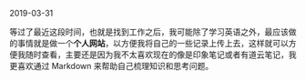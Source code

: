 2019-03-31

等过了最近这段时间，也就是找到工作之后，我可能除了学习英语之外，最应该做的事情就是做一个**个人网站**，以方便我将自己的一些记录上传上去，这样就可以方便我随时查看，主要还是因为我不太喜欢现在的像是印象笔记或者有道云笔记，我更喜欢通过 Markdown 来帮助自己梳理知识和思考问题。

